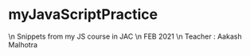 # myJavaScriptPractice

\n Snippets from my JS course in JAC 
\n FEB 2021
\n Teacher : Aakash Malhotra
